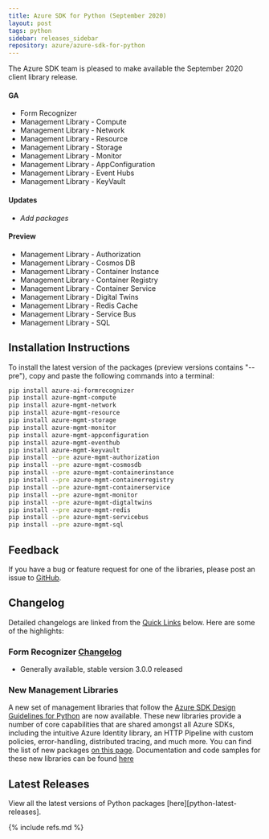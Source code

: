 ```yaml
---
title: Azure SDK for Python (September 2020)
layout: post
tags: python
sidebar: releases_sidebar
repository: azure/azure-sdk-for-python
---
```


The Azure SDK team is pleased to make available the September 2020 client library release.

#### GA

- Form Recognizer
- Management Library - Compute
- Management Library - Network
- Management Library - Resource
- Management Library - Storage
- Management Library - Monitor
- Management Library - AppConfiguration
- Management Library - Event Hubs
- Management Library - KeyVault

#### Updates

- _Add packages_

#### Preview

- Management Library - Authorization
- Management Library - Cosmos DB
- Management Library - Container Instance
- Management Library - Container Registry
- Management Library - Container Service
- Management Library - Digital Twins
- Management Library - Redis Cache
- Management Library - Service Bus
- Management Library - SQL


## Installation Instructions

To install the latest version of the packages (preview versions contains "--pre"), copy and paste the following commands into a terminal:

```bash
pip install azure-ai-formrecognizer
pip install azure-mgmt-compute
pip install azure-mgmt-network
pip install azure-mgmt-resource
pip install azure-mgmt-storage
pip install azure-mgmt-monitor
pip install azure-mgmt-appconfiguration
pip install azure-mgmt-eventhub
pip install azure-mgmt-keyvault
pip install --pre azure-mgmt-authorization
pip install --pre azure-mgmt-cosmosdb
pip install --pre azure-mgmt-containerinstance
pip install --pre azure-mgmt-containerregistry
pip install --pre azure-mgmt-containerservice
pip install --pre azure-mgmt-monitor
pip install --pre azure-mgmt-digtaltwins
pip install --pre azure-mgmt-redis
pip install --pre azure-mgmt-servicebus
pip install --pre azure-mgmt-sql
```

## Feedback

If you have a bug or feature request for one of the libraries, please post an issue to [GitHub](https://github.com/azure/azure-sdk-for-python/issues).

## Changelog

Detailed changelogs are linked from the [Quick Links](#quick-links) below. Here are some of the highlights:

### Form Recognizer [Changelog](https://github.com/Azure/azure-sdk-for-python/blob/master/sdk/formrecognizer/azure-ai-formrecognizer/CHANGELOG.md#300-2020-08-20)

- Generally available, stable version 3.0.0 released

### New Management Libraries

A new set of management libraries that follow the [Azure SDK Design Guidelines for Python](https://azure.github.io/azure-sdk/python/guidelines/) are now available. These new libraries provide a number of core capabilities that are shared amongst all Azure SDKs, including the intuitive Azure Identity library, an HTTP Pipeline with custom policies, error-handling, distributed tracing, and much more.
You can find the list of new packages [on this page](https://azure.github.io/azure-sdk/releases/latest/python.html). Documentation and code samples for these new libraries can be found [here](https://azure.github.io/azure-sdk-for-python)

## Latest Releases

View all the latest versions of Python packages [here][python-latest-releases].

{% include refs.md %}
